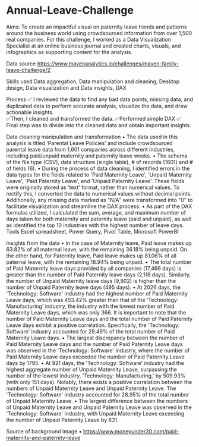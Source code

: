 # Annual-Leave-Challenge
Aims: To create an impactful visual on paternity leave trends and patterns around the business world using crowdsourced information from over 1,500 real companies. For this challenge, I worked as a Data Visualization Specialist at an online business journal and created charts, visuals, and infographics as supporting content for the analysis.


Data source
https://www.mavenanalytics.io/challenges/maven-family-leave-challenge/2 

Skills used
Data aggregation, Data manipulation and cleaning, Desktop design, Data visualization and Data insights, DAX

Process
✅ I reviewed the data to find any bad data points, missing data, and duplicated data to perform accurate analysis, visualize the data, and draw actionable insights.  
✅Then, I cleaned and transformed the data.
✅Performed simple DAX 
✅ Final step was to divide into the cleaned data and obtain important insights.

Data cleaning manipulation and transformation
•	The data used in this analysis is titled ‘Parental Leave Policies’ and include crowdsourced parental leave data from 1,601 companies across different industries, including paid/unpaid maternity and paternity leave weeks. 
•	The schema of the file type (CSV), data structure (single table), # of records (1601) and # of fields (6).
•	During the process of data cleaning, I identified errors in the data types for the fields related to 'Paid Maternity Leave', 'Unpaid Maternity Leave', 'Paid Paternity Leave', and 'Unpaid Paternity Leave'. These fields were originally stored as 'text' format, rather than numerical values. To rectify this, I converted the data to numerical values without decimal points. Additionally, any missing data marked as "N/A" were transformed into "0" to facilitate visualization and streamline the DAX process.
•	As part of the DAX formulas utilized, I calculated the sum, average, and maximum number of days taken for both maternity and paternity leave (paid and unpaid), as well as identified the top 10 industries with the highest number of leave days.
Tools
Excel spreadsheet, Power Query, Pivot Table, Microsoft PowerBI


Insights from the data
•	In the case of Maternity leave, Paid leave makes up 63.82% of all maternal leave, with the remaining 36.18% being unpaid. On the other hand, for Paternity leave, Paid leave makes up 81.06% of all paternal leave, with the remaining 18.94% being unpaid.
•	The total number of Paid Maternity leave days provided by all companies (17,466 days) is greater than the number of Paid Paternity leave days (2,118 days). Similarly, the number of Unpaid Maternity leave days (9,902) is higher than the number of Unpaid Paternity leave days (495 days).
•	At 2026 days, the 'Technology: Software' industry had the highest number of Paid Maternity Leave days, which was 453.42% greater than that of the 'Technology: Manufacturing' industry, the industry with the lowest number of Paid Maternity Leave days, which was only 366. It is important to note that the number of Paid Maternity Leave days and the total number of Paid Paternity Leave days exhibit a positive correlation. Specifically, the 'Technology: Software' industry accounted for 29.49% of the total number of Paid Maternity Leave days.
•	The largest discrepancy between the number of Paid Maternity Leave days and the number of Paid Paternity Leave days was observed in the 'Technology: Software' industry, where the number of Paid Maternity Leave days exceeded the number of Paid Paternity Leave days by 1795.
•	At 921 days, the 'Technology: Software' industry had the highest aggregate number of Unpaid Maternity Leave, surpassing the number of the lowest industry, 'Technology: Manufacturing,' by 509.93% (with only 151 days). Notably, there exists a positive correlation between the numbers of Unpaid Maternity Leave and Unpaid Paternity Leave. The 'Technology: Software' industry accounted for 28.95% of the total number of Unpaid Maternity Leave.
•	The largest difference between the numbers of Unpaid Maternity Leave and Unpaid Paternity Leave was observed in the 'Technology: Software' industry, with Unpaid Maternity Leave exceeding the number of Unpaid Paternity Leave by 831.

Source of background image
•	https://www.moneyunder30.com/paid-maternity-and-paternity-leave 


